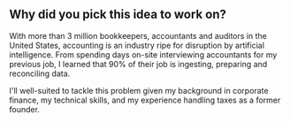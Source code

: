 ## Why did you pick this idea to work on?

With more than 3 million bookkeepers, accountants and auditors in the United States, accounting is an industry ripe for disruption by artificial intelligence.   From spending days on-site interviewing accountants for my previous job, I learned that 90% of their job is ingesting, preparing and reconciling data.

I'll well-suited to tackle this problem given my background in corporate finance, my technical skills, and my experience handling taxes as a former founder.